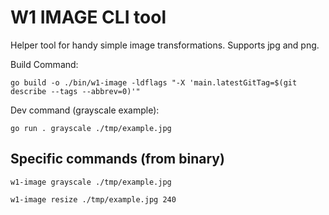# W1 IMAGE CLI tool

Helper tool for handy simple image transformations.
Supports jpg and png.

Build Command:

`go build -o ./bin/w1-image -ldflags "-X 'main.latestGitTag=$(git describe --tags --abbrev=0)'"`

Dev command (grayscale example):

`go run . grayscale ./tmp/example.jpg`

## Specific commands (from binary)

`w1-image grayscale ./tmp/example.jpg`

`w1-image resize ./tmp/example.jpg 240`
